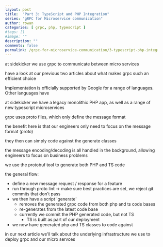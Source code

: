 ```yaml
---
layout: post
title:  "Part 3: TypeScript and PHP Integration"
series: "gRPC for Microservice communication"
author: rowan
categories: [ grpc, php, typescript ]
#tags: []
#image: ""
description: ""
comments: false
permalink: /grpc-for-microservice-communication/3-typescript-php-integration
---
```


at sidekicker we use grpc to communicate between micro services

have a look at our previous two articles about what makes grpc such an efficient choice

Implementation is officially supported by Google for a range of languages.
Other languages have 

at sidekicker we have a legacy monolithic PHP app, as well as a range of new typescript microservices

grpc uses proto files, which only define the message format



the benefit here is that our engineers only need to focus on the message format (proto)

they then can simply code against the generate classes

the message encoding/decoding is all handled in the background, allowing engineers to focus on business problems

we use the protobuf tool to generate both PHP and TS code

the general flow:

- define a new message request / response for a feature
- run through proto lint -> make sure best practices are set, we reject git commits that don't pass
- we then have a script 'generate'
  - removes the generated grpc code from both php and ts code bases
  - re-generates from the latest code base
  - currently we commit the PHP generated code, but not TS
    - TS is built as part of our deployment
- we now have generated php and TS classes to code against

in our next article we'll talk about the underlying infrastructure we use to deploy grpc and our micro servces